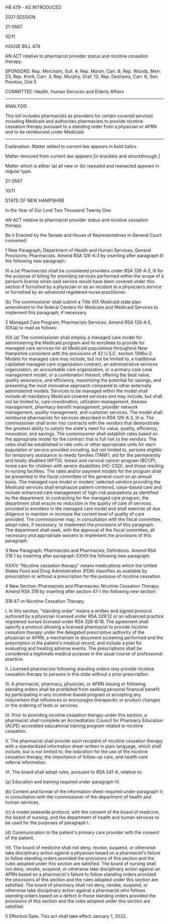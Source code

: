  HB 479 - AS INTRODUCED

 

 

2021 SESSION

 21-0567

 10/11

 

HOUSE BILL 479

 

AN ACT relative to pharmacist provider status and nicotine cessation therapy.

 

SPONSORS: Rep. Merchant, Sull. 4; Rep. Marsh, Carr. 8; Rep. Woods, Merr. 23; Rep. Knirk, Carr. 3; Rep. Murphy, Graf. 12; Rep. Deshaies, Carr. 6; Sen. Prentiss, Dist 5

 

COMMITTEE: Health, Human Services and Elderly Affairs

 

-----------------------------------------------------------------

 

ANALYSIS

 

 This bill includes pharmacists as providers for certain covered services including Medicaid and authorizes pharmacists to provide nicotine cessation therapy pursuant to a standing order from a physician or APRN and to be reimbursed under Medicaid.

 

- - - - - - - - - - - - - - - - - - - - - - - - - - - - - - - - - - - - - - - - - - - - - - - - - - - - - - - - - - - - - - - - - - - - - - - - - - - 

 

Explanation: Matter added to current law appears in bold italics.

 Matter removed from current law appears [in brackets and struckthrough.]

 Matter which is either (a) all new or (b) repealed and reenacted appears in regular type.

 21-0567

 10/11

 

STATE OF NEW HAMPSHIRE

 

In the Year of Our Lord Two Thousand Twenty One

 

AN ACT relative to pharmacist provider status and nicotine cessation therapy.

 

Be it Enacted by the Senate and House of Representatives in General Court convened:

 

 1 New Paragraph; Department of Health and Human Services; General Provisions; Pharmacists. Amend RSA 126-A:3 by inserting after paragraph III the following new paragraph:

 III-a.(a) Pharmacists shall be considered providers under RSA 126-A:3, III for the purpose of billing for providing services performed within the scope of a person’s license when said service would have been covered under this section if furnished by a physician or as an incident to a physician’s service or furnished by an advanced registered nurse practitioner. 

 (b) The commissioner shall submit a Title XIX Medicaid state plan amendment to the federal Centers for Medicare and Medicaid Services to implement this paragraph, if necessary.

 2 Managed Care Program; Pharmacists Services. Amend RSA 126-A:5, XIX(a) to read as follows:

 XIX.(a) The commissioner shall employ a managed care model for administering the Medicaid program and its enrollees to provide for managed care services for all Medicaid populations throughout New Hampshire consistent with the provisions of 42 U.S.C. section 1396u-2. Models for managed care may include, but not be limited to, a traditional capitated managed care organization contract, an administrative services organization, an accountable care organization, or a primary care case management model, or a combination thereof, offering the best value, quality assurance, and efficiency, maximizing the potential for savings, and presenting the most innovative approach compared to other externally administered models. Services to be managed within the model shall include all mandatory Medicaid covered services and may include, but shall not be limited to, care coordination, utilization management, disease management, pharmacy benefit management, provider network management, quality management, and customer services. The model shall reimburse pharmacists for services described in RSA 126-A:3, III-a. The commissioner shall enter into contracts with the vendors that demonstrate the greatest ability to satisfy the state's need for value, quality, efficiency, innovation, and savings. The commissioner shall establish rates based on the appropriate model for the contract that is full risk to the vendors. The rates shall be established in rate cells or other appropriate units for each population or service provided including, but not limited to, persons eligible for temporary assistance to needy families (TANF), aid for the permanently and totally disabled (APTD), breast and cervical cancer program (BCCP), home care for children with severe disabilities (HC-CSD), and those residing in nursing facilities. The rates and/or payment models for the program shall be presented to the fiscal committee of the general court on an annual basis. The managed care model or models' selected vendors providing the Medicaid services shall emphasize patient-centered, value-based care and include enhanced care management of high-risk populations as identified by the department. In contracting for the managed care program, the department shall ensure no reduction in the quality of care of services provided to enrollees in the managed care model and shall exercise all due diligence to maintain or increase the current level of quality of care provided. The commissioner may, in consultation with the fiscal committee, adopt rules, if necessary, to implement the provisions of this paragraph. The department shall seek, with the approval of the fiscal committee, all necessary and appropriate waivers to implement the provisions of this paragraph.

 3 New Paragraph; Pharmacists and Pharmacies; Definitions. Amend RSA 318:1 by inserting after paragraph XXXIII the following new paragraph:

 XXXIV “Nicotine cessation therapy” means medications which the United States Food and Drug Administration (FDA) classifies as available by prescription or without a prescription for the purpose of nicotine cessation.

 4 New Section; Pharmacists and Pharmacies; Nicotine Cessation Therapy. Amend RSA 318 by inserting after section 47-l the following new section: 

 318:47-m Nicotine Cessation Therapy. 

 I. In this section, "standing order" means a written and signed protocol authored by a physician licensed under RSA 329:12 or an advanced practice registered nurses licensed under RSA 326-B:18. The agreement shall specify a protocol allowing a licensed pharmacist to provide nicotine cessation therapy under the delegated prescriptive authority of the physician or APRN, a mechanism to document screening performed and the prescription in the patient's medical record, and include a plan for evaluating and treating adverse events. The prescriptions shall be considered a legitimate medical purpose in the usual course of professional practice.

 II. Licensed pharmacists following standing orders may provide nicotine cessation therapy to persons in this state without a prior prescription.

 III. A pharmacist, pharmacy, physician, or APRN issuing or following standing orders shall be prohibited from seeking personal financial benefit by participating in any incentive-based program or accepting any inducement that influences or encourages therapeutic or product changes or the ordering of tests or services.

 IV. Prior to providing nicotine cessation therapy under this section, a pharmacist shall complete an Accreditation Council for Pharmacy Education (ACPE) accredited educational training program related to nicotine cessation.

 V. The pharmacist shall provide each recipient of nicotine cessation therapy with a standardized information sheet written in plain language, which shall include, but is not limited to, the indication for the use of the nicotine cessation therapy, the importance of follow-up care, and health care referral information.

 VI. The board shall adopt rules, pursuant to RSA 541-A, relative to:

 (a) Education and training required under paragraph IV.

 (b) Content and format of the information sheet required under paragraph V, in consultation with the commissioner of the department of health and human services.

 (c) A model statewide protocol, with the consent of the board of medicine, the board of nursing, and the department of health and human services to be used for the purposes of paragraph I.

 (d) Communication to the patient's primary care provider with the consent of the patient.

 VII. The board of medicine shall not deny, revoke, suspend, or otherwise take disciplinary action against a physician based on a pharmacist's failure to follow standing orders provided the provisions of this section and the rules adopted under this section are satisfied. The board of nursing shall not deny, revoke, suspend, or otherwise take disciplinary action against an APRN based on a pharmacist's failure to follow standing orders provided the provisions of this section and the rules adopted under this section are satisfied. The board of pharmacy shall not deny, revoke, suspend, or otherwise take disciplinary action against a pharmacist who follows standing orders based on a defect in those standing orders provided the provisions of this section and the rules adopted under this section are satisfied.

 5 Effective Date. This act shall take effect January 1, 2022.

